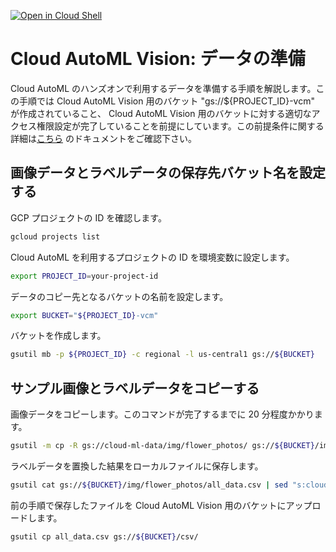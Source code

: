 [![Open in Cloud Shell](https://gstatic.com/cloudssh/images/open-btn.png)](https://console.cloud.google.com/cloudshell/open?git_repo=https://github.com/Youki/gcp-getting-started-lab-jp&tutorial=machine_learning/cloud_ai_building_blocks/cloud_automl_tutorial.md)

# Cloud AutoML Vision: データの準備

Cloud AutoML のハンズオンで利用するデータを準備する手順を解説します。この手順では Cloud AutoML Vision 用のバケット "gs://${PROJECT_ID}-vcm" が作成されていること、 Cloud AutoML Vision 用のバケットに対する適切なアクセス権限設定が完了していることを前提にしています。この前提条件に関する詳細は[こちら](https://cloud.google.com/vision/automl/docs/quickstart) のドキュメントをご確認下さい。

## 画像データとラベルデータの保存先バケット名を設定する

GCP プロジェクトの ID を確認します。

```bash
gcloud projects list
```

Cloud AutoML を利用するプロジェクトの ID を環境変数に設定します。


```bash
export PROJECT_ID=your-project-id
```

データのコピー先となるバケットの名前を設定します。

```bash
export BUCKET="${PROJECT_ID}-vcm"
```

バケットを作成します。

```bash
gsutil mb -p ${PROJECT_ID} -c regional -l us-central1 gs://${BUCKET}
```

## サンプル画像とラベルデータをコピーする

画像データをコピーします。このコマンドが完了するまでに 20 分程度かかります。

```bash
gsutil -m cp -R gs://cloud-ml-data/img/flower_photos/ gs://${BUCKET}/img/
```

ラベルデータを置換した結果をローカルファイルに保存します。

```bash
gsutil cat gs://${BUCKET}/img/flower_photos/all_data.csv | sed "s:cloud-ml-data:${BUCKET}:" > all_data.csv
```

前の手順で保存したファイルを Cloud AutoML Vision 用のバケットにアップロードします。

```bash
gsutil cp all_data.csv gs://${BUCKET}/csv/
```
